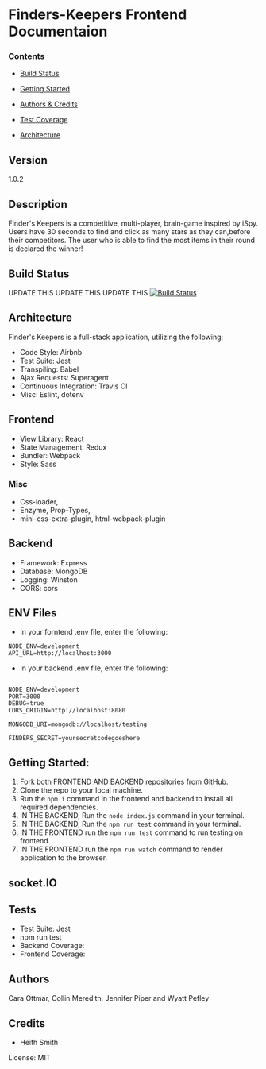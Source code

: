 # Finders-Keepers Frontend Documentaion

### Contents
* [Build Status](#Build-Status)

* [Getting Started](#getting-started)
* [Authors & Credits](#Authors)
* [Test Coverage](#Tests)
* [Architecture](#Architecture)

## Version

1.0.2

## Description

Finder's Keepers is a competitive, multi-player, brain-game inspired by iSpy. Users have 30 seconds to find and click as many stars as they can,before their competitors. The user who is able to find the most items in their round is declared the winner!

## Build Status

UPDATE THIS UPDATE THIS UPDATE THIS
[![Build Status](https://travis-ci.org/spyosaurus/finders-keepers-frontend.svg?branch=master)](https://travis-ci.org/spyosaurus/finders-keepers-frontend)

## Architecture
Finder's Keepers is a full-stack application, utilizing the following:

- Code Style: Airbnb
- Test Suite: Jest
- Transpiling: Babel
- Ajax Requests: Superagent
- Continuous Integration: Travis CI
- Misc: Eslint, dotenv

## Frontend
- View Library: React
- State Management: Redux
- Bundler: Webpack
- Style: Sass
### Misc 
- Css-loader,
- Enzyme, Prop-Types,
- mini-css-extra-plugin, html-webpack-plugin

## Backend
- Framework: Express
- Database: MongoDB
- Logging: Winston
- CORS: cors

## ENV Files
- In your forntend .env file, enter the following:
```
NODE_ENV=development
API_URL=http://localhost:3000
```

- In your backend .env file, enter the following:
```

NODE_ENV=development
PORT=3000
DEBUG=true
CORS_ORIGIN=http://localhost:8080

MONGODB_URI=mongodb://localhost/testing

FINDERS_SECRET=yoursecretcodegoeshere
```
## Getting Started:
1. Fork both FRONTEND AND BACKEND repositories from GitHub.
2. Clone the repo to your local machine.
3. Run the ```npm i``` command in the frontend and backend to install all required dependencies.
4. IN THE BACKEND, Run the ```node index.js``` command in your terminal.
5. IN THE BACKEND, Run the ```npm run test``` command in your terminal.
6. IN THE FRONTEND run the ```npm run test``` command to run testing on frontend.
7. IN THE FRONTEND run the ```npm run watch``` command to render application to the browser. 

## socket.IO







## Tests
- Test Suite: Jest
- npm run test
- Backend Coverage:
- Frontend Coverage:

## Authors

Cara Ottmar, Collin Meredith, Jennifer Piper and Wyatt Pefley

## Credits 
- Heith Smith

License: MIT